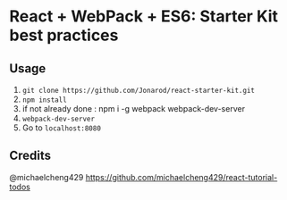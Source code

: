 # React + WebPack + ES6: Starter Kit best practices

## Usage
1. `git clone https://github.com/Jonarod/react-starter-kit.git`
2. `npm install`
3. if not already done : npm i -g webpack webpack-dev-server
4. `webpack-dev-server`
5. Go to `localhost:8080`

## Credits
@michaelcheng429
https://github.com/michaelcheng429/react-tutorial-todos
